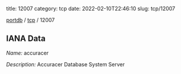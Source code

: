 title: 12007
category: tcp
date: 2022-02-10T22:46:10
slug: tcp/12007

[portdb](/) / [tcp](/category/tcp.html) / 12007


## IANA Data

_Name:_ accuracer

_Description:_ Accuracer Database System Server


